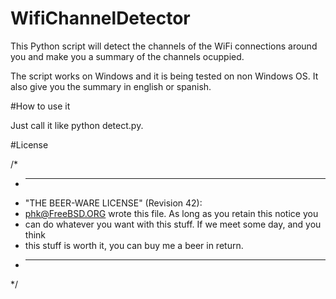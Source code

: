 # WifiChannelDetector
This Python script will detect the channels of the WiFi connections around you and make you a summary of the channels ocuppied.

The script works on Windows and it is being tested on non Windows OS.
It also give you the summary in english or spanish.

#How to use it

Just call it like python detect.py.

#License

/*
 * ----------------------------------------------------------------------------
 * "THE BEER-WARE LICENSE" (Revision 42):
 * <phk@FreeBSD.ORG> wrote this file.  As long as you retain this notice you
 * can do whatever you want with this stuff. If we meet some day, and you think
 * this stuff is worth it, you can buy me a beer in return.
 * ----------------------------------------------------------------------------
 */
